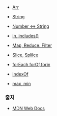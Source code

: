 - <a href="https://github.com/Jiyong95/Codingtest/blob/main/md_JS/Arr.md">Arr</a>

- <a href="https://github.com/Jiyong95/Codingtest/blob/main/md_JS/String.md">String</a>

- <a href="https://github.com/Jiyong95/Codingtest/blob/main/md_JS/NumString.md">Number <=> String</a>

- <a href="https://github.com/Jiyong95/Codingtest/blob/main/md_JS/in.md">in, includes()</a>

- <a href="https://github.com/Jiyong95/Codingtest/blob/main/md_JS/map,reduce,filter.md">Map, Reduce, Filter</a>

- <a href="https://github.com/Jiyong95/Codingtest/blob/main/md_JS/slice,splice.md">Slice, Splilce</a>

- <a href="https://github.com/Jiyong95/Codingtest/blob/main/md_JS/forEach,forof.md">forEach,forOf,forin</a>

- <a href="https://github.com/Jiyong95/Codingtest/blob/main/md_JS/indexOf.md">indexOf</a>

- <a href="https://github.com/Jiyong95/Codingtest/blob/main/md_JS/Math.md">max, min</a>








### 출처
- <a href="https://developer.mozilla.org/ko/docs/Web/JavaScript/Reference/Operators/in">MDN Web Docs</a>